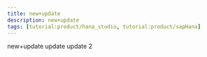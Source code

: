 ```yaml
---
title: new+update
description: new+update
tags: [tutorial:product/hana_studio, tutorial:product/sapHana]
---
```


new+update
update
update 2
